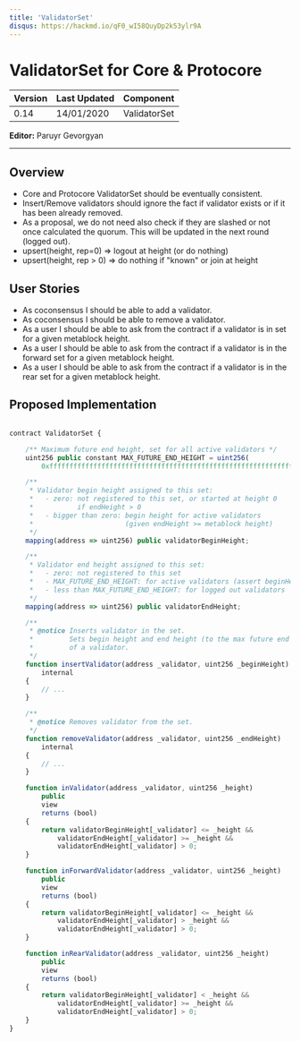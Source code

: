 ```yaml
---
title: 'ValidatorSet'
disqus: https://hackmd.io/qF0_wI58QuyDp2k53ylr9A
---
```


# ValidatorSet for Core & Protocore

| Version | Last Updated | Component    |
| ------- | ------------ | ------------ |
| 0.14    | 14/01/2020   | ValidatorSet |

**Editor:** Paruyr Gevorgyan

---

## Overview

- Core and Protocore ValidatorSet should be eventually consistent.
- Insert/Remove validators should ignore the fact if validator exists or if it has been already removed.
- As a proposal, we do not need also check if they are slashed or not once calculated the quorum. This will be updated in the next round (logged out).
- upsert(height, rep=0) => logout at height (or do nothing)
- upsert(height, rep > 0) => do nothing if "known" or join at height


## User Stories

- As coconsensus I should be able to add a validator.
- As coconsensus I should be able to remove a validator.
- As a user I should be able to ask from the contract if a validator is
  in set for a given metablock height.
- As a user I should be able to ask from the contract if a validator is
  in the forward set for a given metablock height.
- As a user I should be able to ask from the contract if a validator is
  in the rear set for a given metablock height.

## Proposed Implementation

```js

contract ValidatorSet {

    /** Maximum future end height, set for all active validators */
    uint256 public constant MAX_FUTURE_END_HEIGHT = uint256(
        0xffffffffffffffffffffffffffffffffffffffffffffffffffffffffffffffff);

    /**
     * Validator begin height assigned to this set:
     *   - zero: not registered to this set, or started at height 0
     *           if endHeight > 0
     *   - bigger than zero: begin height for active validators
     *                       (given endHeight >= metablock height)
     */
    mapping(address => uint256) public validatorBeginHeight;

    /**
     * Validator end height assigned to this set:
     *   - zero: not registered to this set
     *   - MAX_FUTURE_END_HEIGHT: for active validators (assert beginHeight <= metablock height)
     *   - less than MAX_FUTURE_END_HEIGHT: for logged out validators
     */
    mapping(address => uint256) public validatorEndHeight;

    /**
     * @notice Inserts validator in the set.
     *         Sets begin height and end height (to the max future end height)
     *         of a validator.
     */
    function insertValidator(address _validator, uint256 _beginHeight)
        internal
    {
        // ...
    }

    /**
     * @notice Removes validator from the set.
     */
    function removeValidator(address _validator, uint256 _endHeight)
        internal
    {
        // ...
    }

    function inValidator(address _validator, uint256 _height)
        public
        view
        returns (bool)
    {
        return validatorBeginHeight[_validator] <= _height &&
            validatorEndHeight[_validator] >= _height &&
            validatorEndHeight[_validator] > 0;
    }

    function inForwardValidator(address _validator, uint256 _height)
        public
        view
        returns (bool)
    {
        return validatorBeginHeight[_validator] <= _height &&
            validatorEndHeight[_validator] > _height &&
            validatorEndHeight[_validator] > 0;
    }

    function inRearValidator(address _validator, uint256 _height)
        public
        view
        returns (bool)
    {
        return validatorBeginHeight[_validator] < _height &&
            validatorEndHeight[_validator] >= _height &&
            validatorEndHeight[_validator] > 0;
    }
}

```